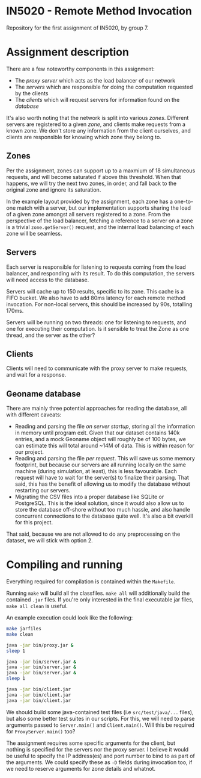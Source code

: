 # IN5020 - Remote Method Invocation

Repository for the first assignment of IN5020, by group 7.


# Assignment description
There are a few noteworthy components in this assignment:

- The *proxy server* which acts as the load balancer of our network
- The *servers* which are responsible for doing the computation requested by the clients
- The *clients* which will request servers for information found on the *database*

It's also worth noting that the network is split into various *zones*. Different servers are registered to a given *zone*, and clients make requests from a known zone. We don't store any information from the client ourselves, and clients are responsible for knowing which zone they belong to.

## Zones
Per the assignment, zones can support up to a maxmium of 18 simultaneous requests, and will become saturated if above this threshold. When that happens, we will try the next two zones, in order, and fall back to the original zone and ignore its saturation.

In the example layout provided by the assignment, each zone has a one-to-one match with a server, but our implementation supports sharing the load of a given zone amongst all servers registered to a zone. From the perspective of the load balancer, fetching a reference to a server on a zone is a trivial `zone.getServer()` request, and the internal load balancing of each zone will be seamless.

## Servers
Each server is responsible for listening to requests coming from the load balancer, and responding with its result. To do this computation, the servers will need access to the database.

Servers will cache up to 150 results, specific to its zone. This cache is a FIFO bucket. We also have to add 80ms latency for each remote method invocation. For non-local servers, this should be increased by 90s, totalling 170ms.

Servers will be running on two threads: one for listening to requests, and one for executing their computation. Is it sensible to treat the Zone as one thread, and the server as the other?


## Clients
Clients will need to communicate with the proxy server to make requests, and wait for a response.

## Geoname database
There are mainly three potential approaches for reading the database, all with different caveats:
- Reading and parsing the file _on server startup_, storing all the information in memory until program exit. Given that our dataset contains 140k entries, and a mock Geoname object will roughly be of 100 bytes, we can estimate this will total around ~14M of data. This is within reason for our project.
- Reading and parsing the file _per request_. This will save us some memory footprint, but because our servers are all running locally on the same machine (during simulation, at least), this is less favourable. Each request will have to wait for the server(s) to finalize their parsing. That said, this has the benefit of allowing us to modify the database without restarting our servers.
- Migrating the CSV files into a proper database like SQLite or PostgreSQL. This is the ideal solution, since it would also allow us to store the database off-shore without too much hassle, and also handle concurrent connections to the database quite well. It's also a bit overkill for this project.

That said, because we are not allowed to do any preprocessing on the dataset, we will stick with option 2.

# Compiling and running
Everything required for compilation is contained within the `Makefile`.

Running `make` will build all the classfiles. `make all` will additionally build the contained `.jar` files. If you're only interested in the final executable jar files, `make all clean` is useful.

An example execution could look like the following:
```sh
make jarfiles
make clean

java -jar bin/proxy.jar &
sleep 1

java -jar bin/server.jar &
java -jar bin/server.jar &
java -jar bin/server.jar &
sleep 1

java -jar bin/client.jar
java -jar bin/client.jar
java -jar bin/client.jar
```

We should build some java-contained test files (i.e `src/test/java/...` files), but also some better test suites in our scripts. For this, we will need to parse arguments passed to `Server.main()` and `Client.main()`. Will this be required for `ProxyServer.main()` too?

The assignment requires some specific arguments for the client, but nothing is specified for the servers nor the proxy server. I believe it would be useful to specify the IP address(es) and port number to bind to as part of the arguments. We could specify these as `-D` fields during invocation too, if we need to reserve arguments for zone details and whatnot.

